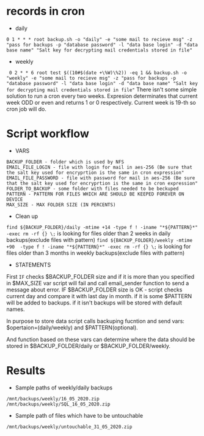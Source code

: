 # records in cron 
- daily 

```0 1 * * * root backup.sh -o "daily" -e "some mail to recieve msg" -z "pass for backups -p "database password" -l "data base login" -d "data base name" "Salt key for decrypting mail credentials stored in file"```
- weekly 

``` 0 2 * * 6 root test $((10#$(date +\%W)\%2)) -eq 1 && backup.sh -o "weekly" -e "some mail to recieve msg" -z "pass for backups -p "database password" -l "data base login" -d "data base name" "Salt key for decrypting mail credentials stored in file"```
There isn't some simple solution to run a cron every two weeks. Expresion determinates that current week ODD or even and returns 1 or 0 respectively. Current week is 19-th so cron job will do.

# Script workflow
- VARS

```
BACKUP_FOLDER - folder which is used by NFS 
EMAIL_FILE_LOGIN - file with login for mail in aes-256 (Be sure that the salt key used for encryprtion is the same in cron expression"
EMAIL_FILE_PASSWORD - file with password for mail in aes-256 (Be sure that the salt key used for encryprtion is the same in cron expression"
FOLDER_TO_BACKUP - some folder with files needed to be beckuped
PATTERN - PATTERN FOR FILES WHICH ARE SHOULD BE KEEPED FOREVER ON DEVICE
MAX_SIZE - MAX FOLDER SIZE (IN PERCENTS)
```
- Clean up 

```find ${BACKUP_FOLDER}/daily -mtime +14 -type f ! -iname "*${PATTERN}*" -exec rm -rf {} \;```
is looking for files older than 2 weeks in daily backups(exclude files with pattern)
```find ${BACKUP_FOLDER}/weekly -mtime +90  -type f ! -iname "*${PATTERN}*" -exec rm -rf {} \;```
is looking for files older than 3 months in weekly backups(exclude files with pattern)

- STATEMENTS

First ```IF``` checks $BACKUP_FOLDER size and if it is more than you specified in $MAX_SIZE var script will fail and call email_sender function to send a message about error.
IF $BACKUP_FOLDER size is OK - script checks current day and compare it with last day in month. if it is some $PATTERN will be added to backups. if it isn't backups will be stored with default names.

In purpose to store data script calls backuping fucntion and send vars: $opertaion=(daily/weekly) and $PATTERN(optional).

And function based on these vars can determine where the data should be stored in $BACKUP_FOLDER/daily or $BACKUP_FOLDER/weekly.

# Results
- Sample paths of weekly/daily backups
```
/mnt/backups/weekly/16_05_2020.zip
/mnt/backups/weekly/SQL_16_05_2020.zip
```
- Sample path of files which have to be untouchable
```
/mnt/backups/weekly/untouchable_31_05_2020.zip
```






